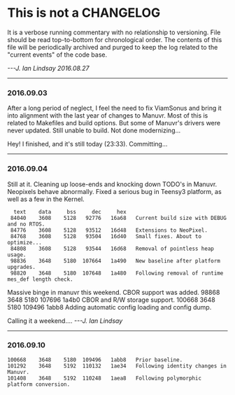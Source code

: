 # This is not a CHANGELOG
It is a verbose running commentary with no relationship to versioning.
File should be read top-to-bottom for chronological order.
The contents of this file will be periodically archived and purged to keep the log related to the "current events" of the code base.

_---J. Ian Lindsay 2016.08.27_

------

### 2016.09.03

After a long period of neglect, I feel the need to fix ViamSonus and bring it into
alignment with the last year of changes to Manuvr. Most of this is related to Makefiles
and build options. But some of Manuvr's drivers were never updated.
Still unable to build. Not done modernizing...

Hey! I finished, and it's still today (23:33).
Committing...

------

### 2016.09.04
Still at it. Cleaning up loose-ends and knocking down TODO's in Manuvr.
Neopixels behave abnormally. Fixed a serious bug in Teensy3 platform, as well
  as a few in the Kernel.

      text    data     bss     dec     hex
     84040    3608    5128   92776   16a68   Current build size with DEBUG and no RTOS.
     84776    3608    5128   93512   16d48   Extensions to NeoPixel.
     84768    3608    5128   93504   16d40   Small fixes. About to optimize...
     84808    3608    5128   93544   16d68   Removal of pointless heap usage.
     98836    3648    5180  107664   1a490   New baseline after platform upgrades.
     98820    3648    5180  107648   1a480   Following removal of runtime mes_def length check.

Massive binge in manuvr this weekend. CBOR support was added.
     98868    3648    5180  107696   1a4b0   CBOR and R/W storage support.
    100668    3648    5180  109496   1abb8   Adding automatic config loading and config dump.

Calling it a weekend....
_---J. Ian Lindsay_


------

### 2016.09.10
    100668    3648    5180  109496   1abb8   Prior baseline.
    101292    3648    5192  110132   1ae34   Following identity changes in Manuvr.
    101408    3648    5192  110248   1aea8   Following polymorphic platform conversion.
